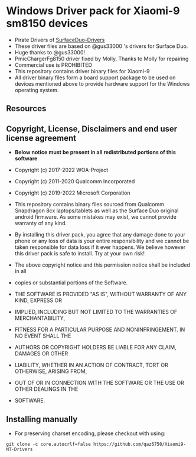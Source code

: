 
# Windows Driver pack for Xiaomi-9 sm8150 devices

- Pirate Drivers of [SurfaceDuo-Drivers](https://github.com/WOA-Project/SurfaceDuo-Drivers) 
- These driver files are based on @gus33000 's drivers for Surface Duo. 
- Huge thanks to @gus33000!
- PmicChargerFg8150 driver fixed by Molly, Thanks to Molly for repairing
- Commercial use is PROHIBITED
- This repository contains driver binary files for Xiaomi-9
- All driver binary files form a board support package to be used on devices mentioned above to provide hardware support for the Windows operating system.

## Resources

## Copyright, License, Disclaimers and end user license agreement

- **Below notice must be present in all redistributed portions of this software**

- Copyright (c) 2017-2022 WOA-Project

- Copyright (c) 2011-2020 Qualcomm Incorporated

- Copyright (c) 2019-2022 Microsoft Corporation

- This repository contains binary files sourced from Qualcomm Snapdragon 8cx laptops/tablets as well as the Surface Duo original android firmware. As some mistakes may exist, we cannot provide warranty of any kind. 

- By installing this driver pack, you agree that any damage done to your phone or any loss of data is your entire responsibility and we cannot be taken responsible for data loss if it ever happens. We believe however this driver pack is safe to install. Try at your own risk!


- The above copyright notice and this permission notice shall be included in all

- copies or substantial portions of the Software.

- THE SOFTWARE IS PROVIDED "AS IS", WITHOUT WARRANTY OF ANY KIND, EXPRESS OR

- IMPLIED, INCLUDING BUT NOT LIMITED TO THE WARRANTIES OF MERCHANTABILITY,

- FITNESS FOR A PARTICULAR PURPOSE AND NONINFRINGEMENT. IN NO EVENT SHALL THE

- AUTHORS OR COPYRIGHT HOLDERS BE LIABLE FOR ANY CLAIM, DAMAGES OR OTHER

- LIABILITY, WHETHER IN AN ACTION OF CONTRACT, TORT OR OTHERWISE, ARISING FROM,

- OUT OF OR IN CONNECTION WITH THE SOFTWARE OR THE USE OR OTHER DEALINGS IN THE

- SOFTWARE.

## Installing manually

- For preserving charset encoding, please checkout with using:

```
git clone -c core.autocrlf=false https://github.com/qaz6750/Xiaomi9-NT-Drivers
```
